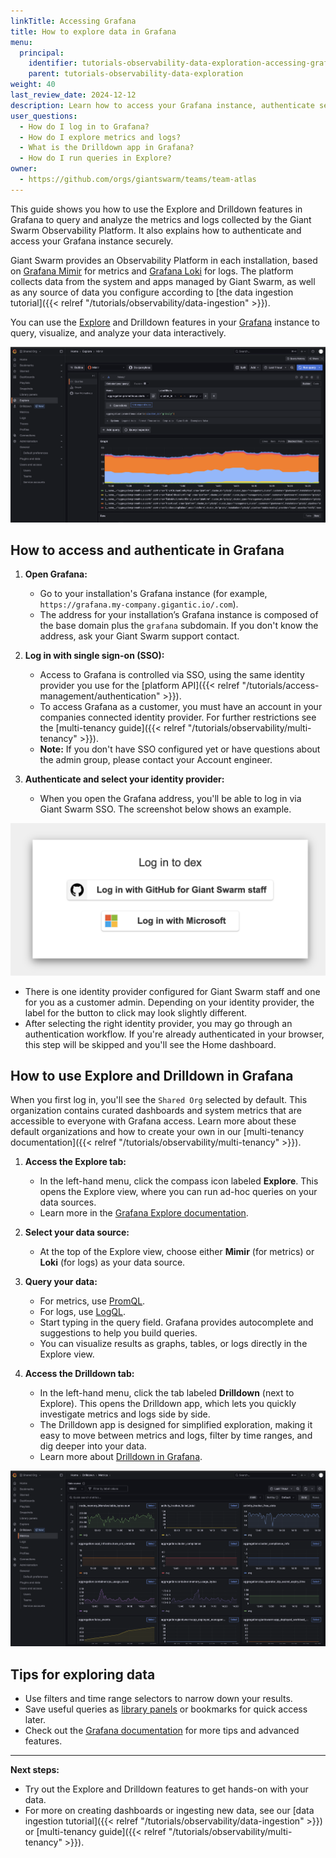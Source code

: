 ```yaml
---
linkTitle: Accessing Grafana
title: How to explore data in Grafana
menu:
  principal:
    identifier: tutorials-observability-data-exploration-accessing-grafana
    parent: tutorials-observability-data-exploration
weight: 40
last_review_date: 2024-12-12
description: Learn how to access your Grafana instance, authenticate securely, and use the Explore and Drilldown features to query and analyze metrics and logs in the Giant Swarm Observability Platform.
user_questions:
  - How do I log in to Grafana?
  - How do I explore metrics and logs?
  - What is the Drilldown app in Grafana?
  - How do I run queries in Explore?
owner:
  - https://github.com/orgs/giantswarm/teams/team-atlas
---
```


This guide shows you how to use the Explore and Drilldown features in Grafana to query and analyze the metrics and logs collected by the Giant Swarm Observability Platform. It also explains how to authenticate and access your Grafana instance securely.

Giant Swarm provides an Observability Platform in each installation, based on [Grafana Mimir](https://grafana.com/oss/mimir/) for metrics and [Grafana Loki](https://grafana.com/oss/loki/) for logs. The platform collects data from the system and apps managed by Giant Swarm, as well as any source of data you configure according to [the data ingestion tutorial]({{< relref "/tutorials/observability/data-ingestion" >}}).

You can use the [Explore](https://grafana.com/docs/grafana/latest/explore/) and Drilldown features in your [Grafana](https://grafana.com/) instance to query, visualize, and analyze your data interactively.

![Grafana Explore tab](explore-tab.png)

## How to access and authenticate in Grafana

1. **Open Grafana:**
   - Go to your installation's Grafana instance (for example, `https://grafana.my-company.gigantic.io/.com`).
   - The address for your installation’s Grafana instance is composed of the base domain plus the `grafana` subdomain. If you don't know the address, ask your Giant Swarm support contact.

2. **Log in with single sign-on (SSO):**
   - Access to Grafana is controlled via SSO, using the same identity provider you use for the [platform API]({{< relref "/tutorials/access-management/authentication" >}}).
   - To access Grafana as a customer, you must have an account in your companies connected identity provider. For further restrictions see the [multi-tenancy guide]({{< relref "/tutorials/observability/multi-tenancy" >}}).
   - **Note:** If you don't have SSO configured yet or have questions about the admin group, please contact your Account engineer.

3. **Authenticate and select your identity provider:**
   - When you open the Grafana address, you'll be able to log in via Giant Swarm SSO. The screenshot below shows an example.

![Selecting an OIDC provider](access.png)

- There is one identity provider configured for Giant Swarm staff and one for you as a customer admin. Depending on your identity provider, the label for the button to click may look slightly different.
- After selecting the right identity provider, you may go through an authentication workflow. If you're already authenticated in your browser, this step will be skipped and you'll see the Home dashboard.

## How to use Explore and Drilldown in Grafana

When you first log in, you'll see the `Shared Org` selected by default. This organization contains curated dashboards and system metrics that are accessible to everyone with Grafana access.
Learn more about these default organizations and how to create your own in our [multi-tenancy documentation]({{< relref "/tutorials/observability/multi-tenancy" >}}).

1. **Access the Explore tab:**
   - In the left-hand menu, click the compass icon labeled **Explore**. This opens the Explore view, where you can run ad-hoc queries on your data sources.
   - Learn more in the [Grafana Explore documentation](https://grafana.com/docs/grafana/latest/explore/).

2. **Select your data source:**
   - At the top of the Explore view, choose either **Mimir** (for metrics) or **Loki** (for logs) as your data source.

3. **Query your data:**
   - For metrics, use [PromQL](https://grafana.com/docs/grafana/latest/datasources/prometheus/querying/).
   - For logs, use [LogQL](https://grafana.com/docs/loki/latest/logql/).
   - Start typing in the query field. Grafana provides autocomplete and suggestions to help you build queries.
   - You can visualize results as graphs, tables, or logs directly in the Explore view.

4. **Access the Drilldown tab:**
   - In the left-hand menu, click the tab labeled **Drilldown** (next to Explore). This opens the Drilldown app, which lets you quickly investigate metrics and logs side by side.
   - The Drilldown app is designed for simplified exploration, making it easy to move between metrics and logs, filter by time ranges, and dig deeper into your data.
   - Learn more about [Drilldown in Grafana](https://grafana.com/docs/grafana/latest/explore/simplified-exploration/).

![Grafana Drilldown tab](drilldown-tab.png)

## Tips for exploring data

- Use filters and time range selectors to narrow down your results.
- Save useful queries as [library panels](https://grafana.com/docs/grafana/latest/panels/library-panels/) or bookmarks for quick access later.
- Check out the [Grafana documentation](https://grafana.com/docs/grafana/latest/) for more tips and advanced features.

---

**Next steps:**

- Try out the Explore and Drilldown features to get hands-on with your data.
- For more on creating dashboards or ingesting new data, see our [data ingestion tutorial]({{< relref "/tutorials/observability/data-ingestion" >}}) or [multi-tenancy guide]({{< relref "/tutorials/observability/multi-tenancy" >}}).
